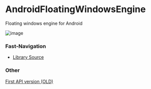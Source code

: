 # AndroidFloatingWindowsEngine

Floating windows engine for Android

![image](https://user-images.githubusercontent.com/83653555/158224707-7a098524-99d5-4694-ae6a-d7b621e8a7e2.png)

### Fast-Navigation
- [Library Source](https://github.com/TeaCondemns/AndroidFloatingWindowsEngine/tree/main/app/src/main/java/pexty)
### Other
[First API version (OLD)](https://github.com/TeaCondemns/android-libs-FloatingWindows)
